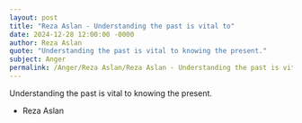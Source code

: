 ```yaml
---
layout: post
title: "Reza Aslan - Understanding the past is vital to"
date: 2024-12-28 12:00:00 -0000
author: Reza Aslan
quote: "Understanding the past is vital to knowing the present."
subject: Anger
permalink: /Anger/Reza Aslan/Reza Aslan - Understanding the past is vital to
---
```


Understanding the past is vital to knowing the present.

- Reza Aslan
